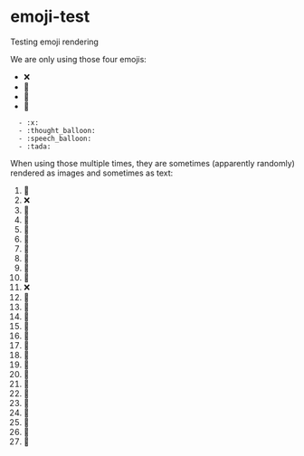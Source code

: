 # emoji-test
Testing emoji rendering

We are only using those four emojis:
  - :x: 
  - :thought_balloon:
  - :speech_balloon:
  - :tada:
```
  - :x: 
  - :thought_balloon:
  - :speech_balloon:
  - :tada:
```
When using those multiple times, they are sometimes (apparently randomly) rendered as images and sometimes as text:

 1. :speech_balloon:
 2. :x: 
 3. :speech_balloon:
 4. :speech_balloon:
 5. :speech_balloon:
 6. :tada:
 7. :speech_balloon:
 8. :speech_balloon:
 9. :speech_balloon:
 10. :speech_balloon:
 11. :x: 
 12. :thought_balloon:
 13. :thought_balloon:
 14. :thought_balloon:
 15. :thought_balloon:
 16. :thought_balloon:
 17. :thought_balloon:
 18. :thought_balloon:
 19. :thought_balloon:
 20. :tada:
 21. :tada:
 22. :tada:
 23. :tada:
 24. :tada:
 25. :tada:
 26. :tada:
 27. :tada:


